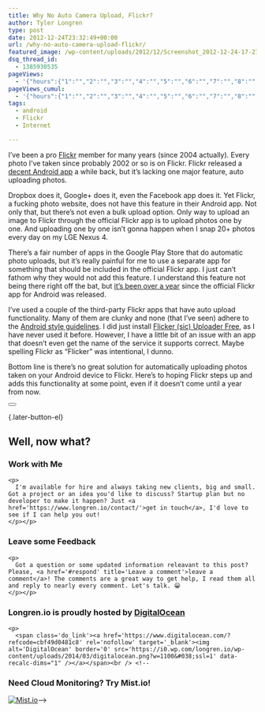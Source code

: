 ```yaml
---
title: Why No Auto Camera Upload, Flickr?
author: Tyler Longren
type: post
date: 2012-12-24T23:32:49+00:00
url: /why-no-auto-camera-upload-flickr/
featured_image: /wp-content/uploads/2012/12/Screenshot_2012-12-24-17-27-58-604x270.png
dsq_thread_id:
  - 1385930535
pageViews:
  - '{"hours":{"1":"","2":"","3":"","4":"","5":"","6":"","7":"","8":"","9":"","10":"","11":"","12":"","13":"","14":"","15":"","16":"","17":"","18":"","19":"","20":"","21":"","22":"","23":"","24":"","25":"","26":"","27":"","28":"","29":"","30":"","31":"","32":"","33":"","34":"","35":"","36":"","37":"","38":"","39":"","40":"","41":"","42":"","43":"","44":"","45":"","46":"","47":""},"days":{"2":"","3":"","4":"","5":"","6":"","7":"","8":"","9":"","10":"","11":"","12":"","13":"","14":""},"weeks":{"3":"","4":"","5":"","6":"","7":"","8":"","9":"","10":"","11":"","12":""},"months":{"4":"","5":"","6":"","7":"","8":"","9":"","10":"","11":"","12":"","13":"","14":"","15":"","16":"","17":"","18":"","19":"","20":"","21":"","22":"","23":"","24":""}}'
pageViews_cumul:
  - '{"hours":{"1":"","2":"","3":"","4":"","5":"","6":"","7":"","8":"","9":"","10":"","11":"","12":"","13":"","14":"","15":"","16":"","17":"","18":"","19":"","20":"","21":"","22":"","23":"","24":"","25":"","26":"","27":"","28":"","29":"","30":"","31":"","32":"","33":"","34":"","35":"","36":"","37":"","38":"","39":"","40":"","41":"","42":"","43":"","44":"","45":"","46":"","47":""},"days":{"2":"","3":"","4":"","5":"","6":"","7":"","8":"","9":"","10":"","11":"","12":"","13":"","14":""},"weeks":{"3":"","4":"","5":"","6":"","7":"","8":"","9":"","10":"","11":"","12":""},"months":{"4":"","5":"","6":"","7":"","8":"","9":"","10":"","11":"","12":"","13":"","14":"","15":"","16":"","17":"","18":"","19":"","20":"","21":"","22":"","23":"","24":""}}'
tags:
  - android
  - Flickr
  - Internet

---
```

I&#8217;ve been a pro [Flickr][1] member for many years (since 2004 actually). Every photo I&#8217;ve taken since probably 2002 or so is on Flickr. Flickr released a [decent Android app][2] a while back, but it&#8217;s lacking one major feature, auto uploading photos.

Dropbox does it, Google+ does it, even the Facebook app does it. Yet Flickr, a fucking photo website, does not have this feature in their Android app. Not only that, but there&#8217;s not even a bulk upload option. Only way to upload an image to Flickr through the official Flickr app is to upload photos one by one. And uploading one by one isn&#8217;t gonna happen when I snap 20+ photos every day on my LGE Nexus 4.

There&#8217;s a fair number of apps in the Google Play Store that do automatic photo uploads, but it&#8217;s really painful for me to use a separate app for something that should be included in the official Flickr app. I just can&#8217;t fathom why they would not add this feature. I understand this feature not being there right off the bat, but [it&#8217;s been over a year][3] since the official Flickr app for Android was released.

I&#8217;ve used a couple of the third-party Flickr apps that have auto upload functionality. Many of them are clunky and none (that I&#8217;ve seen) adhere to the [Android style guidelines][4]. I did just install [Flicker (sic) Uploader Free][5], as I have never used it before. However, I have a little bit of an issue with an app that doesn&#8217;t even get the name of the service it supports correct. Maybe spelling Flickr as &#8220;Flicker&#8221; was intentional, I dunno.

Bottom line is there&#8217;s no great solution for automatically uploading photos taken on your Android device to Flickr. Here&#8217;s to hoping Flickr steps up and adds this functionality at some point, even if it doesn&#8217;t come until a year from now. 

<div class="wpulike wpulike-default " >
  <div class="wp_ulike_general_class wp_ulike_is_not_liked">
    <button type="button"
					aria-label="Like Button"
					data-ulike-id="3420"
					data-ulike-nonce="d014d048b0"
					data-ulike-type="likeThis"
					data-ulike-template="wpulike-default"
					data-ulike-display-likers="0"
					data-ulike-disable-pophover="0"
					class="wp_ulike_btn wp_ulike_put_image wp_likethis_3420"></button><span class="count-box"></span>
  </div>
</div>

[][6]{.later-button-el}

<div class='what-next'>
  <h2>
    Well, now what?
  </h2>
  
  <div class='hire'>
    <h3>
      Work with Me
    </h3>
    
    <p>
      I'm available for hire and always taking new clients, big and small. Got a project or an idea you'd like to discuss? Startup plan but no developer to make it happen? Just <a href='https://www.longren.io/contact/'>get in touch</a>, I'd love to see if I can help you out!
    </p></p>
  </div>
  
  <div class='hire'>
    <h3>
      Leave some Feedback
    </h3>
    
    <p>
      Got a question or some updated information releavant to this post? Please, <a href='#respond' title='Leave a comment'>leave a comment</a>! The comments are a great way to get help, I read them all and reply to nearly every comment. Let's talk. 😀
    </p></p>
  </div>
  
  <div class='now-what-bottom-ad'>
    <h3>
      Longren.io is proudly hosted by <a href='https://www.digitalocean.com/?refcode=cbf49d0481c8'>DigitalOcean</a>
    </h3>
    
    <p>
      <span class='do_link'><a href='https://www.digitalocean.com/?refcode=cbf49d0481c8' rel='nofollow' target='_blank'><img alt='DigitalOcean' border='0' src='https://i0.wp.com/longren.io/wp-content/uploads/2014/03/digitalocean.png?w=1100&#038;ssl=1' data-recalc-dims="1" /></a></span><br /> <!--

<h3>Need Cloud Monitoring? Try Mist.io!</h3>

<span class='do_link'><a href='http://mist.io/?ref=tyler' rel='nofollow' target='_blank'><img alt='Mist.io' border='0' src='https://i0.wp.com/longren.io/wp-content/uploads/2014/04/mistio.jpg?w=1100&#038;ssl=1' data-recalc-dims="1"></a></span>--></div> </div>

 [1]: http://www.flickr.com/
 [2]: https://play.google.com/store/apps/details?id=com.yahoo.mobile.client.android.flickr
 [3]: https://plus.google.com/112459995783152089451/posts/KkeLyQtWqBH
 [4]: http://developer.android.com/design/style/index.html
 [5]: https://play.google.com/store/apps/details?id=com.netcompss.flickruploader.free
 [6]: #